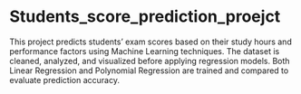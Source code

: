 # Students_score_prediction_proejct
This project predicts students’ exam scores based on their study hours and performance factors using Machine Learning techniques. The dataset is cleaned, analyzed, and visualized before applying regression models. Both Linear Regression and Polynomial Regression are trained and compared to evaluate prediction accuracy.
